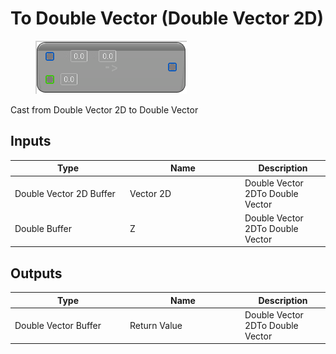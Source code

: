# To Double Vector (Double Vector 2D)

<div align="left" data-full-width="false">

<figure><img src="To_Double_Vector_(Double_Vector_2D).png" alt=""><figcaption></figcaption></figure>

</div>

Cast from Double Vector 2D to Double Vector

## Inputs

<table>
<thead><tr><th width="170">Type</th><th width="170">Name</th><th>Description</th></tr></thead>
<tbody>
<tr><td>Double Vector 2D Buffer</td><td>Vector 2D</td><td>Double Vector 2DTo Double Vector</td></tr>
<tr><td>Double Buffer</td><td>Z</td><td>Double Vector 2DTo Double Vector</td></tr>
</tbody>
</table>

## Outputs

<table>
<thead><tr><th width="170">Type</th><th width="170">Name</th><th>Description</th></tr></thead>
<tbody>
<tr><td>Double Vector Buffer</td><td>Return Value</td><td>Double Vector 2DTo Double Vector</td></tr>
</tbody>
</table>